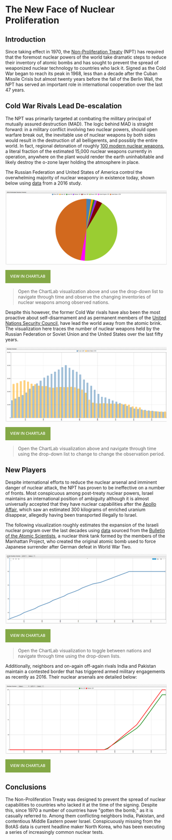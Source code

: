 # The New Face of Nuclear Proliferation

## Introduction

Since taking effect in 1970, the [Non-Proliferation Treaty](https://www.iaea.org/publications/documents/infcircs/treaty-non-proliferation-nuclear-weapons)
(NPT) has required that the foremost nuclear powers of the world take dramatic steps to reduce their inventory of atomic bombs and has
sought to prevent the spread of weaponized nuclear technology to countries who lack it. Signed as the Cold War began to reach its peak in 1968,
less than a decade after the Cuban Missile Crisis but almost twenty years before the fall of the Berlin Wall, the NPT has
served an important role in international cooperation over the last 47 years.

## Cold War Rivals Lead De-escalation

The NPT was primarily targeted at combating the military principal of mutually assured destruction (MAD). The logic behind MAD is straight
forward: in a military conflict involving two nuclear powers, should open warfare break out, the inevitable use of nuclear weapons by both
sides would result in the destruction of all belligerents, and possibly the entire world. In fact, regional detonation of
roughly [100 modern nuclear weapons](https://www.globalzero.org/blog/how-many-nukes-would-it-take-render-earth-uninhabitable),
a literal fraction of the estimated 15,000 nuclear weapons currently in operation, anywhere on the plant would render the earth
uninhabitable and likely destroy the o-zone layer holding the atmosphere in place.

The Russian Federation and United States of America control the overwhelming majority of nuclear weaponry in existence today,
shown below using [data](https://ourworldindata.org/nuclear-weapons/) from a 2016 study.

![](./images/nuke-01.png)

[![View in ChartLab](./images/button.png)](https://apps.axibase.com/chartlab/62a380f8/2/#fullscreen)

> Open the ChartLab visualization above and use the drop-down list to navigate through time and observe the changing inventories
of nuclear weapons among observed nations.

Despite this however, the former Cold War rivals have also been the most proactive about self-disarmament and as permanent
members of the [United Nations Security Council](https://www.un.org/en/sc/members/), have lead the world away from the atomic brink.
The visualization here traces the number of nuclear weapons held by the Russian Federation or Soviet Union and the United States over
the last fifty years.

![](./images/nuke-02.png)

[![View in ChartLab](./images/button.png)](https://apps.axibase.com/chartlab/62a380f8/3/#fullscreen)

> Open the ChartLab visualization above and navigate through time using the drop-down list to change to change the observation period.

## New Players

Despite international efforts to reduce the nuclear arsenal and imminent danger of nuclear attack, the NPT has proven to be
ineffective on a number of fronts. Most conspicuous among post-treaty nuclear powers, Israel maintains an international position of
ambiguity although it is almost universally accepted that they have nuclear capabilities after the [Apollo Affair](https://nsarchive.gwu.edu/nukevault/ebb565-Was-U.S.-Nuclear-Weapons-Fuel-Diverted-to-Israel/),
which saw an estimated 300 kilograms of enriched uranium disappear, allegedly having been transported illegally to Israel.

The following visualization roughly estimates the expansion of the Israeli nuclear program over the last decades using [data](https://thebulletin.org/nuclear-notebook-multimedia)
sourced from the [Bulletin of the Atomic Scientists](https://thebulletin.org/), a nuclear think tank formed by the members
of the Manhattan Project, who created the original atomic bomb used to force Japanese surrender after German defeat in
World War Two.

![](./images/nuke-03.png)

[![View in ChartLab](./images/button.png)](https://apps.axibase.com/chartlab/62a380f8/5/#fullscreen)

> Open the ChartLab visualization to toggle between nations and navigate through time using the drop-down lists.

Additionally, neighbors and on-again off-again rivals India and Pakistan maintain a contested border that has triggered armed
military engagements as recently as 2016. Their nuclear arsenals are detailed below:

![](./images/nuke-04.png)

[![View in ChartLab](./images/button.png)](https://apps.axibase.com/chartlab/62a380f8/6/#fullscreen)

## Conclusions

The Non-Proliferation Treaty was designed to prevent the spread of nuclear capabilities to countries who lacked it at the time
of the signing. Despite this, since 1970 a number of countries have "gotten the bomb," as it is casually referred to. Among them
conflicting neighbors India, Pakistan, and contentious Middle Eastern power Israel. Conspicuously missing from the BotAS data
is current headline maker North Korea, who has been executing a series of increasingly common nuclear tests.